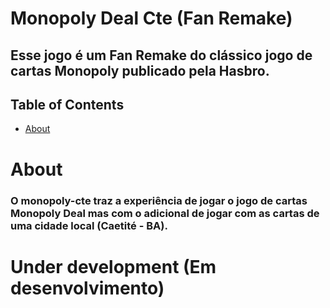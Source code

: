 # Monopoly Deal Cte (Fan Remake)

## Esse jogo é um Fan Remake do clássico jogo de cartas Monopoly publicado pela Hasbro.

## Table of Contents

- [About](#about)

# About <a name = "about"></a>
### O monopoly-cte traz a experiência de jogar o jogo de cartas Monopoly Deal mas com o adicional de jogar com as cartas de uma cidade local (Caetité - BA).

# <h1>Under development (Em desenvolvimento)</h1>